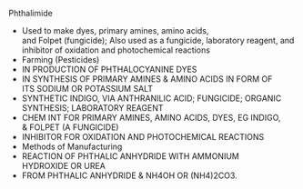 Phthalimide

* Used to make dyes, primary amines, amino acids, and Folpet (fungicide); Also used as a fungicide, laboratory reagent, and inhibitor of oxidation and photochemical reactions  
* Farming (Pesticides)  
* IN PRODUCTION OF PHTHALOCYANINE DYES  
* IN SYNTHESIS OF PRIMARY AMINES & AMINO ACIDS IN FORM OF ITS SODIUM OR POTASSIUM SALT  
* SYNTHETIC INDIGO, VIA ANTHRANILIC ACID; FUNGICIDE; ORGANIC SYNTHESIS; LABORATORY REAGENT  
* CHEM INT FOR PRIMARY AMINES, AMINO ACIDS, DYES, EG INDIGO, & FOLPET (A FUNGICIDE)  
* INHIBITOR FOR OXIDATION AND PHOTOCHEMICAL REACTIONS  
* Methods of Manufacturing  
* REACTION OF PHTHALIC ANHYDRIDE WITH AMMONIUM HYDROXIDE OR UREA  
* FROM PHTHALIC ANHYDRIDE & NH4OH OR (NH4)2CO3.